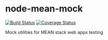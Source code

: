 node-mean-mock
==============
[![Build Status](https://travis-ci.org/4lejandrito/node-mean-mock.svg?branch=master)](https://travis-ci.org/4lejandrito/node-mean-mock)
[![Coverage Status](http://coveralls.io/repos/4lejandrito/node-mean-mock/badge.png)](http://coveralls.io/r/4lejandrito/node-mean-mock)

Mock utilities for MEAN stack web apps testing
